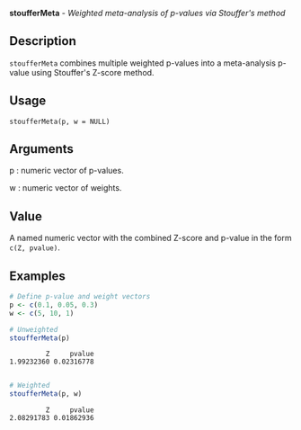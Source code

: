 





**stoufferMeta** - *Weighted meta-analysis of p-values via Stouffer's method*

Description
--------------------

`stoufferMeta` combines multiple weighted p-values into a meta-analysis p-value
using Stouffer's Z-score method.


Usage
--------------------
```
stoufferMeta(p, w = NULL)
```

Arguments
-------------------

p
:   numeric vector of p-values.

w
:   numeric vector of weights.




Value
-------------------

A named numeric vector with the combined Z-score and p-value in the form
`c(Z, pvalue)`.



Examples
-------------------

```R
# Define p-value and weight vectors
p <- c(0.1, 0.05, 0.3)
w <- c(5, 10, 1)

# Unweighted
stoufferMeta(p)

```


```
         Z     pvalue 
1.99232360 0.02316778 

```


```R

# Weighted
stoufferMeta(p, w)
```


```
         Z     pvalue 
2.08291783 0.01862936 

```




